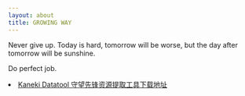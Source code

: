 ```yaml
---
layout: about
title: GROWING WAY
---
```


Never give up. 
Today is hard, 
tomorrow will be worse, 
but the day after tomorrow will be sunshine.

Do perfect job.

 <li><a href="https://kaneki.dynv6.net/datatool/" target="_blank">Kaneki Datatool 守望先锋资源提取工具下载地址</a></li>
